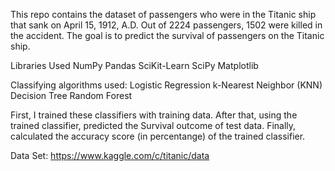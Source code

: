 This repo contains the dataset of passengers who were in the Titanic ship that sank on April 15, 1912, A.D. Out of 2224 passengers, 1502 were killed in the accident. The goal is to predict the survival of passengers on the Titanic ship. 

Libraries Used
NumPy
Pandas
SciKit-Learn
SciPy
Matplotlib

Classifying algorithms used:
Logistic Regression
k-Nearest Neighbor (KNN)
Decision Tree
Random Forest

First, I trained these classifiers with training data. 
After that, using the trained classifier, predicted the Survival outcome of test data.
Finally, calculated the accuracy score (in percentange) of the trained classifier.



Data Set: https://www.kaggle.com/c/titanic/data
